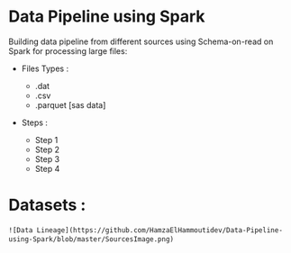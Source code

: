 # Data Pipeline using Spark 

Building data pipeline from different sources using Schema-on-read on Spark for processing large files: 
 
 - Files Types : 
	 - .dat 
	 - .csv 
	 - .parquet [sas data]
	 
 - Steps : 
    - Step 1
    - Step 2 
    - Step 3 
    - Step 4
    
# Datasets : 
    ![Data Lineage](https://github.com/HamzaElHammoutidev/Data-Pipeline-using-Spark/blob/master/SourcesImage.png)
